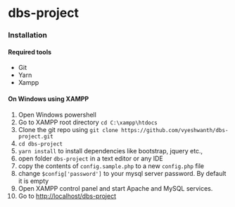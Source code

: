 # dbs-project

### Installation
#### Required tools
* Git
* Yarn
* Xampp

#### On Windows using XAMPP

1. Open Windows powershell
2. Go to XAMPP root directory ```cd C:\xampp\htdocs```
3. Clone the git repo using ```git clone https://github.com/vyeshwanth/dbs-project.git```
4. ```cd dbs-project```
5. ```yarn install``` to install dependencies like bootstrap, jquery etc.,
6. open folder ```dbs-project``` in a text editor or any IDE
7. copy the contents of ```config.sample.php``` to a new ```config.php``` file
8. change ```$config['password']``` to your mysql server password. By default it is empty 
9. Open XAMPP control panel and start Apache and MySQL services.
10. Go to [http://localhost/dbs-project](http://localhost/dbs-project)
